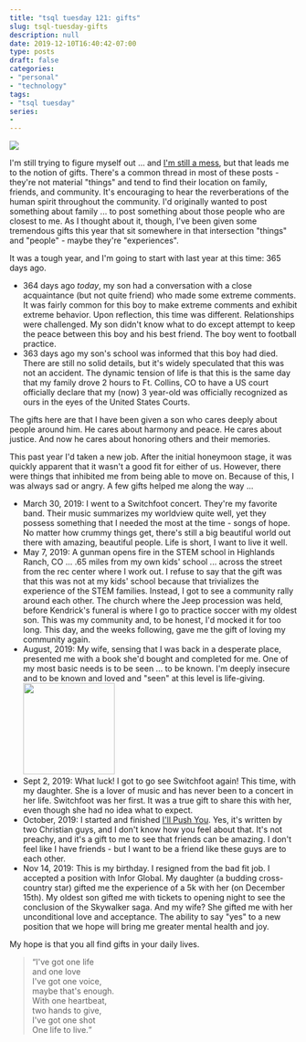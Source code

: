 ```yaml
---
title: "tsql tuesday 121: gifts"
slug: tsql-tuesday-gifts
description: null
date: 2019-12-10T16:40:42-07:00
type: posts
draft: false
categories:
- "personal"
- "technology"
tags:
- "tsql tuesday"
series:
-
---
```


<img src="http://tsqltuesday.com/wp-content/uploads/2017/02/tsqltuesday.jpg" />

I'm still trying to figure myself out ... and <a href="http://swasheck.github.io/posts/tsql-tuesday-dealers-choice/" target="_blank">I'm still a mess</a>, but that leads me to the notion of gifts. There's a common thread in most of these posts - they're not material "things" and tend to find their location on family, friends, and community. It's encouraging to hear the reverberations of the human spirit throughout the community. I'd originally wanted to post something about family ... to post something about those people who are closest to me. As I thought about it, though, I've been given some tremendous gifts this year that sit somewhere in that intersection "things" and "people" - maybe they're "experiences". 

It was a tough year, and I'm going to start with last year at this time: 365 days ago. 

* 364 days ago _today_, my son had a conversation with a close acquaintance (but not quite friend) who made some extreme comments. It was fairly common for this boy to make extreme comments and exhibit extreme behavior. Upon reflection, this time was different. Relationships were challenged. My son didn't know what to do except attempt to keep the peace between this boy and his best friend. The boy went to football practice. 
* 363 days ago my son's school was informed that this boy had died. There are still no solid details, but it's widely speculated that this was not an accident. The dynamic tension of life is that this is the same day that my family drove 2 hours to Ft. Collins, CO to have a US court officially declare that my (now) 3 year-old was officially recognized as ours in the eyes of the United States Courts. 

The gifts here are that I have been given a son who cares deeply about people around him. He cares about harmony and peace. He cares about justice. And now he cares about honoring others and their memories. 


This past year I'd taken a new job. After the initial honeymoon stage, it was quickly apparent that it wasn't a good fit for either of us. However, there were things that inhibited me from being able to move on. Because of this, I was always sad or angry. A few gifts helped me along the way ... 

* March 30, 2019: I went to a Switchfoot concert. They're my favorite band. Their music summarizes my worldview quite well, yet they possess something that I needed the most at the time - songs of hope. No matter how crummy things get, there's still a big beautiful world out there with amazing, beautiful people. Life is short, I want to live it well. 
* May 7, 2019: A gunman opens fire in the STEM school in Highlands Ranch, CO ... .65 miles from my own kids' school ... across the street from the rec center where I work out. I refuse to say that the gift was that this was not at my kids' school because that trivializes the experience of the STEM families. Instead, I got to see a community rally around each other. The church where the Jeep procession was held, before Kendrick's funeral is where I go to practice soccer with my oldest son. This was my community and, to be honest, I'd mocked it for too long. This day, and the weeks following, gave me the gift of loving my community again.
* August, 2019: My wife, sensing that I was back in a desperate place, presented me with a book she'd bought and completed for me. One of my most basic needs is to be seen ... to be known. I'm deeply insecure and to be known and loved and "seen" at this level is life-giving. <img src="/images/IMG_0083.jpg" height="160" width="160" />
* Sept 2, 2019: What luck! I got to go see Switchfoot again! This time, with my daughter. She is a lover of music and has never been to a concert in her life. Switchfoot was her first. It was a true gift to share this with her, even though she had no idea what to expect. 
* October, 2019: I started and finished <a href="" target="_blank">I'll Push You</a>. Yes, it's written by two Christian guys, and I don't know how you feel about that. It's not preachy, and it's a gift to me to see that friends can be amazing. I don't feel like I have friends - but I want to be a friend like these guys are to each other.
* Nov 14, 2019: This is my birthday. I resigned from the bad fit job. I accepted a position with Infor Global. My daughter (a budding cross-country star) gifted me the experience of a 5k with her (on December 15th). My oldest son gifted me with tickets to opening night to see the conclusion of the Skywalker saga. And my wife? She gifted me with her unconditional love and acceptance. The ability to say "yes" to a new position that we hope will bring me greater mental health and joy. 


My hope is that you all find gifts in your daily lives. 

<blockquote><q>I've got one life<br />
and one love<br />
I've got one voice,<br /> 
maybe that's enough.<br /> 
With one heartbeat,<br /> 
two hands to give,<br /> 
I've got one shot<br /> 
One life to live.</q></blockquote>
